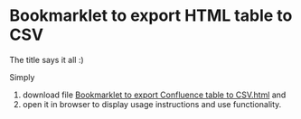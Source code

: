 # Bookmarklet to export HTML table to CSV

The title says it all :)

Simply
1. download file [Bookmarklet to export Confluence table to CSV.html](Bookmarklet%20to%20export%20Confluence%20table%20to%20CSV.html) and
2. open it in browser to display usage instructions and use functionality.
